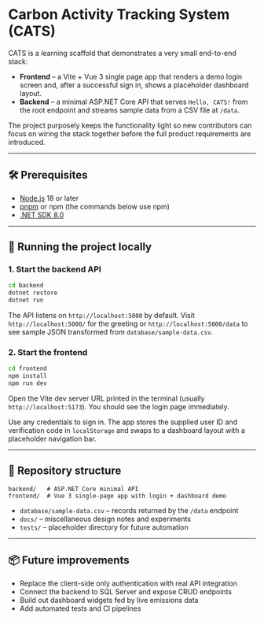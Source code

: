 # Carbon Activity Tracking System (CATS)

CATS is a learning scaffold that demonstrates a very small end-to-end stack:

- **Frontend** – a Vite + Vue 3 single page app that renders a demo login screen
  and, after a successful sign in, shows a placeholder dashboard layout.
- **Backend** – a minimal ASP.NET Core API that serves `Hello, CATS!` from the
  root endpoint and streams sample data from a CSV file at `/data`.

The project purposely keeps the functionality light so new contributors can
focus on wiring the stack together before the full product requirements are
introduced.

---

## 🛠 Prerequisites

- [Node.js](https://nodejs.org/) 18 or later
- [pnpm](https://pnpm.io/) or npm (the commands below use npm)
- [.NET SDK 8.0](https://dotnet.microsoft.com/)

---

## 🚀 Running the project locally

### 1. Start the backend API

```bash
cd backend
dotnet restore
dotnet run
```

The API listens on `http://localhost:5000` by default. Visit
`http://localhost:5000/` for the greeting or `http://localhost:5000/data` to see
sample JSON transformed from `database/sample-data.csv`.

### 2. Start the frontend

```bash
cd frontend
npm install
npm run dev
```

Open the Vite dev server URL printed in the terminal (usually
`http://localhost:5173`). You should see the login page immediately.

Use any credentials to sign in. The app stores the supplied user ID and
verification code in `localStorage` and swaps to a dashboard layout with a
placeholder navigation bar.

---

## 🧭 Repository structure

```
backend/   # ASP.NET Core minimal API
frontend/  # Vue 3 single-page app with login + dashboard demo
```

- `database/sample-data.csv` – records returned by the `/data` endpoint
- `docs/` – miscellaneous design notes and experiments
- `tests/` – placeholder directory for future automation

---

## 📦 Future improvements

- Replace the client-side only authentication with real API integration
- Connect the backend to SQL Server and expose CRUD endpoints
- Build out dashboard widgets fed by live emissions data
- Add automated tests and CI pipelines

